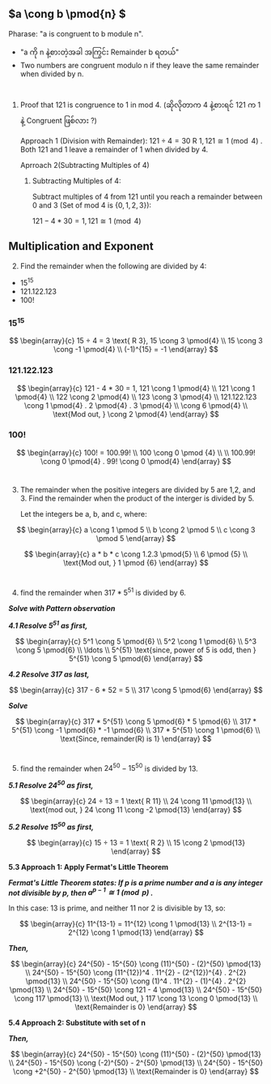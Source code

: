 ## $a \cong b \pmod{n} $

Pharase: "a is congruent to b module n".

- "a ကို n နဲ့စားတဲ့အခါ အကြွင်း Remainder b ရတယ်" 
- Two numbers are congruent modulo n if they leave the same remainder when divided by n.
#
1. Proof that 121 is congruence to 1 in mod 4. (ဆိုလိုတာက 4 နဲ့စားရင် 121 က 1 နဲ့ Congruent ဖြစ်လား ?)

    Approach 1 (Division with Remainder): 
    $121 ÷ 4 = 30 \text{ R 1}, 121 \cong 1 \pmod{4}$
    . Both 121 and 1 leave a remainder of 1 when divided by 4.

    Aprroach 2(Subtracting Multiples of 4)

    1. Subtracting Multiples of 4:

        Subtract multiples of 4 from 121 until you reach a remainder between 0 and 3 (Set of mod 4 is $\{0,1,2,3\}$):

        $121 - 4 * 30 = 1, 121 \cong 1 \pmod{4}$

## Multiplication and Exponent
2. Find the remainder when the following are divided by 4:
- $15^{15}$
- $121.122.123$
- 100!

### $15^{15}$
$$ \begin{array}{c}
15 ÷ 4 = 3 \text{ R 3}, 15 \cong 3 \pmod{4} \\
15 \cong 3 \cong -1 \pmod{4} \\
(-1)^{15} = -1
\end{array}
$$


### $121.122.123$
$$ \begin{array}{c}
121 - 4 * 30 = 1, 121 \cong 1 \pmod{4} \\
121 \cong 1 \pmod{4} \\ 
122 \cong 2 \pmod{4} \\
123 \cong 3 \pmod{4} \\
121.122.123 \cong 1 \pmod{4} . 2 \pmod{4} . 3 \pmod{4} \\
\cong 6 \pmod{4} \\
\text{Mod out, } \cong 2 \pmod{4}
\end{array}
$$

### $100!$
$$ \begin{array}{c}
100! = 100.99! \\
100 \cong 0 \pmod {4} \\
\\
100.99! \cong 0 \pmod{4} . 99! \cong 0 \pmod{4}
\end{array}
$$

#
3. The remainder when the positive integers are divided by 5 are 1,2, and 3. Find the remainder when the product of the interger is divided by 5.

    Let the integers be a, b, and c, where:

$$ \begin{array}{c}
a \cong 1 \pmod 5 \\
b \cong 2 \pmod 5 \\
c \cong 3 \pmod 5
\end{array}
$$

$$ \begin{array}{c}
a * b * c \cong 1.2.3 \pmod{5} \\
6 \pmod {5} \\
\text{Mod out, } 1 \pmod {6}
\end{array}
$$
#
4. find the remainder when $317 * 5^{51}$ is divided by 6.

***Solve with Pattern observation***

***4.1 Resolve $5^{51}$ as first,***

$$ 
\begin{array}{c}
5^1 \cong 5 \pmod{6} \\
5^2 \cong 1 \pmod{6} \\
5^3 \cong 5 \pmod{6} \\
\ldots \\
5^{51} \text{since, power of 5 is odd, then } 5^{51} \cong 5 \pmod{6}
\end{array}
$$

***4.2 Resolve $317$ as last,***

$$ 
\begin{array}{c}
317 - 6 * 52 = 5 \\
317 \cong 5 \pmod{6}
\end{array}
$$

***Solve***

$$ \begin{array}{c}
317 * 5^{51} \cong 5 \pmod{6} * 5 \pmod{6} \\
317 * 5^{51} \cong -1 \pmod{6} * -1 \pmod{6} \\
317 * 5^{51} \cong 1 \pmod{6} \\
\text{Since, remainder(R) is 1}
\end{array}
$$

#

5. find the remainder when $24^{50} - 15^{50}$ is divided by 13.

***5.1 Resolve $24^{50}$ as first,***


$$ \begin{array}{c}
24 ÷ 13 = 1 \text{ R 11} \\
24 \cong 11 \pmod{13} \\
\text{mod out, } 24 \cong 11 \cong -2 \pmod{13}
\end{array}
$$

***5.2 Resolve $15^{50}$ as first,***

$$ \begin{array}{c}
15 ÷ 13 = 1 \text{ R 2} \\
15 \cong 2 \pmod{13}
\end{array}
$$

**5.3 Approach 1: Apply Fermat's Little Theorem**

***Fermat's Little Theorem states: If p is a prime number and a is any integer not divisible by p, then $a^{p−1} \cong 1 \pmod{p}$ .***

In this case: $13$ is prime, and neither 11 nor 2 is divisible by 13, so:

$$ \begin{array}{c}
11^{13-1} = 11^{12} \cong 1 \pmod{13} \\
2^{13-1} = 2^{12} \cong 1 \pmod{13}
\end{array}
$$

***Then,***

$$ \begin{array}{c}
24^{50} - 15^{50} \cong (11)^{50} - (2)^{50} \pmod{13} \\
24^{50} - 15^{50} \cong (11^{12})^4 . 11^{2} - (2^{12})^{4} . 2^{2} \pmod{13} \\
24^{50} - 15^{50} \cong (1)^4 . 11^{2} - (1)^{4} . 2^{2} \pmod{13} \\
24^{50} - 15^{50} \cong 121 - 4 \pmod{13} \\
24^{50} - 15^{50} \cong 117 \pmod{13} \\
\text{Mod out, } 117 \cong 13 \cong 0 \pmod{13} \\
\text{Remainder is 0}
\end{array}
$$


**5.4 Approach 2: Substitute with set of n**

***Then,***

$$ \begin{array}{c}
24^{50} - 15^{50} \cong (11)^{50} - (2)^{50} \pmod{13} \\
24^{50} - 15^{50} \cong (-2)^{50} - 2^{50} \pmod{13} \\
24^{50} - 15^{50} \cong +2^{50} - 2^{50} \pmod{13} \\
\text{Remainder is 0}
\end{array}
$$
#